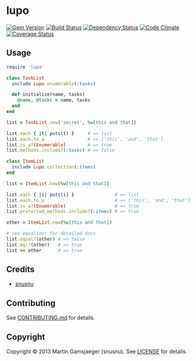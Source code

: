 # lupo

[![Gem Version](https://badge.fury.io/rb/lupo.png)][gem]
[![Build Status](https://secure.travis-ci.org/snusnu/lupo.png?branch=master)][travis]
[![Dependency Status](https://gemnasium.com/snusnu/lupo.png)][gemnasium]
[![Code Climate](https://codeclimate.com/github/snusnu/lupo.png)][codeclimate]
[![Coverage Status](https://coveralls.io/repos/snusnu/lupo/badge.png?branch=master)][coveralls]

[gem]: https://rubygems.org/gems/lupo
[travis]: https://travis-ci.org/snusnu/lupo
[gemnasium]: https://gemnasium.com/snusnu/lupo
[codeclimate]: https://codeclimate.com/github/snusnu/lupo
[coveralls]: https://coveralls.io/r/snusnu/lupo

## Usage

```ruby
require 'lupo'

class TaskList
  include Lupo.enumerable(:tasks)

  def initialize(name, tasks)
    @name, @tasks = name, tasks
  end
end

list = TaskList.new('secret', %w[this and that])

list.each { |t| puts(t) }     # => list
list.each.to_a                # => ['this', 'and', 'that']
list.is_a?(Enumerable)        # => true
list.methods.include?(:tasks) # => false

class ItemList
  include Lupo.collection(:items)
end

list = ItemList.new(%w[this and that])

list.each { |i| puts(i) }               # => list
list.each.to_a                          # => ['this', 'and', 'that']
list.is_a?(Enumerable)                  # => true
list.protected_methods.include?(:items) # => true

other = ItemList.new(%w[this and that])

# see equalizer for detailed docs
list.equal?(other) # => false
list.eql?(other)   # => true
list == other      # => true
```

## Credits

* [snusnu](https://github.com/snusnu)

## Contributing

See [CONTRIBUTING.md](CONTRIBUTING.md) for details.

## Copyright

Copyright &copy; 2013 Martin Gamsjaeger (snusnu). See [LICENSE](LICENSE) for details.
